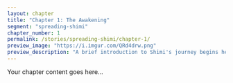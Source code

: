 ```yaml
---
layout: chapter
title: "Chapter 1: The Awakening"
segment: "spreading-shimi"
chapter_number: 1
permalink: /stories/spreading-shimi/chapter-1/
preview_image: "https://i.imgur.com/QRd4drw.png"
preview_description: "A brief introduction to Shimi's journey begins here."
---
```

Your chapter content goes here...
